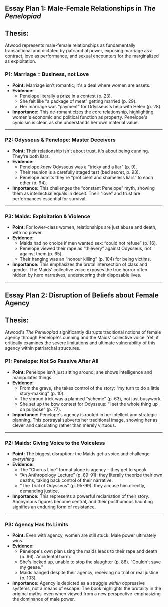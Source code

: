 ## **Essay Plan 1: Male-Female Relationships in *The Penelopiad***

## Thesis:
Atwood represents male-female relationships as fundamentally transactional and dictated by patriarchal power, exposing marriage as a contract, love as performance, and sexual encounters for the marginalized as exploitation.

### P1: Marriage = Business, not Love
*   **Point:** Marriage isn't romantic; it's a deal where women are assets.
*   **Evidence:**
    *   Penelope literally a prize in a contest (p. 23).
    *   She felt like “a package of meat” getting married (p. 29).
    *   Her marriage was “payment” for Odysseus's help with Helen (p. 28).
*   **Importance:** This de-romanticizes the core relationship, highlighting women's economic and political function as property. Penelope's cynicism is clear, as she understands her own material value.

***

### P2: Odysseus & Penelope: Master Deceivers
*   **Point:** Their relationship isn't about trust, it's about being cunning. They're both liars.
*   **Evidence:**
    *   Penelope *knew* Odysseus was a “tricky and a liar” (p. 9).
    *   Their reunion is a carefully staged test (bed secret, p. 93).
    *   Penelope admits they're “proficient and shameless liars” to each other (p. 94).
*   **Importance:** This challenges the “constant Penelope” myth, showing them as intellectual equals in deceit. Their “love” and trust are performances essential for survival.

***

### P3: Maids: Exploitation & Violence
*   **Point:** For lower-class women, relationships are just abuse and death, with no power.
*   **Evidence:**
    *   Maids had no choice if men wanted sex: “could not refuse” (p. 16).
    *   Penelope viewed their rape as “thievery” against Odysseus, not against them (p. 65).
    *   Their hanging was an “honour killing” (p. 104) for being victims.
*   **Importance:** This emphasizes the brutal intersection of class and gender. The Maids' collective voice exposes the true horror often hidden by hero narratives, underscoring their disposable lives.

---

## **Essay Plan 2: Disruption of Beliefs about Female Agency**

## Thesis:
Atwood's *The Penelopiad* significantly disrupts traditional notions of female agency through Penelope's cunning and the Maids' collective voice. Yet, it critically examines the severe limitations and ultimate vulnerability of this agency within patriarchal structures.

### P1: Penelope: Not So Passive After All
*   **Point:** Penelope isn't just sitting around; she shows intelligence and manipulates things.
*   **Evidence:**
    *   From the grave, she takes control of the story: “my turn to do a little story-making” (p. 10).
    *   The shroud trick was a planned “scheme” (p. 63), not just busywork.
    *   She set up the bow contest for Odysseus: “I set the whole thing up on purpose” (p. 77).
*   **Importance:** Penelope's agency is rooted in her intellect and strategic planning. This portrayal subverts her traditional image, showing her as clever and calculating rather than merely virtuous.

***

### P2: Maids: Giving Voice to the Voiceless
*   **Point:** The biggest disruption: the Maids get a voice and challenge *everything*.
*   **Evidence:**
    *   The “Chorus Line” format alone is agency – they get to speak.
    *   “An Anthropology Lecture” (p. 89-91): they literally theorize their own deaths, taking back control of their narrative.
    *   “The Trial of Odysseus” (p. 95-99): they accuse him directly, demanding justice.
*   **Importance:** This represents a powerful reclamation of their story. Anonymous figures become central, and their posthumous haunting signifies an enduring form of resistance.

***

### P3: Agency Has Its Limits
*   **Point:** Even with agency, women are still stuck. Male power ultimately wins.
*   **Evidence:**
    *   Penelope's own plan using the maids leads to their rape and death (p. 66). Accidental harm.
    *   She's locked up, unable to stop the slaughter (p. 86). “Couldn't save my geese.”
    *   Maids hanged despite their agency, receiving no trial or real justice (p. 103).
*   **Importance:** Agency is depicted as a struggle *within* oppressive systems, not a means of escape. The book highlights the brutality in the original myths–even when viewed from a new perspective–emphasizing the dominance of male power.

